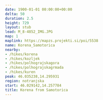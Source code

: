 ```yaml
---
date: 1900-01-01 00:00:00+00:00
delta: 50
duration: 2.5
height: 729
layout: stub
lead: M_8-4852_IMG.JPG
map: 1
maplink: https://mapzs.projekti.si/poi/5538
name: Korena_Samotorica
nearby:
- /hikes/korena
- /hikes/kozljek
- /hikes/polhograjskagora
- /hikes/polhograjskagrmada
- /hikes/kuren
peak: 46.035238,14.295931
region: notranjska
start: 46.029142,14.257784
title: Korena from Samotorica
---
```


